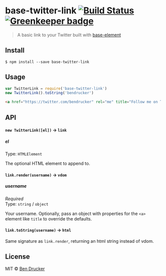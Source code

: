 # base-twitter-link [![Build Status](https://travis-ci.org/bendrucker/base-twitter-link.svg?branch=master)](https://travis-ci.org/bendrucker/base-twitter-link) [![Greenkeeper badge](https://badges.greenkeeper.io/bendrucker/base-twitter-link.svg)](https://greenkeeper.io/)

> A basic link to your Twitter built with [base-element](https://github.com/shama/base-element)


## Install

```
$ npm install --save base-twitter-link
```


## Usage

```js
var TwitterLink = require('base-twitter-link')
new TwitterLink().toString('bendrucker')
```

```html
<a href="https://twitter.com/bendrucker" rel="me" title="Follow me on Twitter @bendrucker">@bendrucker</a>
```

## API

#### `new TwitterLink([el])` -> `link`

##### el

Type: `HTMLElement`

The optional HTML element to append to.

#### `link.render(username)` -> `vdom`

##### username

*Required*  
Type: `string` / `object`

Your username. Optionally, pass an object with properties for the `<a>` element like `title` to override the defaults.

#### `link.toString(username)` -> `html`

Same signature as `link.render`, returning an html string instead of vdom. 

## License

MIT © [Ben Drucker](http://bendrucker.me)
